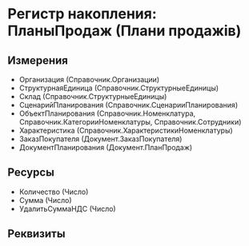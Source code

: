 ﻿# Регистр накопления: ПланыПродаж (Плани продажів)

## Измерения

- Организация (Справочник.Организации)
- СтруктурнаяЕдиница (Справочник.СтруктурныеЕдиницы)
- Склад (Справочник.СтруктурныеЕдиницы)
- СценарийПланирования (Справочник.СценарииПланирования)
- ОбъектПланирования (Справочник.Номенклатура, Справочник.КатегорииНоменклатуры, Справочник.Сотрудники)
- Характеристика (Справочник.ХарактеристикиНоменклатуры)
- ЗаказПокупателя (Документ.ЗаказПокупателя)
- ДокументПланирования (Документ.ПланПродаж)

## Ресурсы

- Количество (Число)
- Сумма (Число)
- УдалитьСуммаНДС (Число)

## Реквизиты


